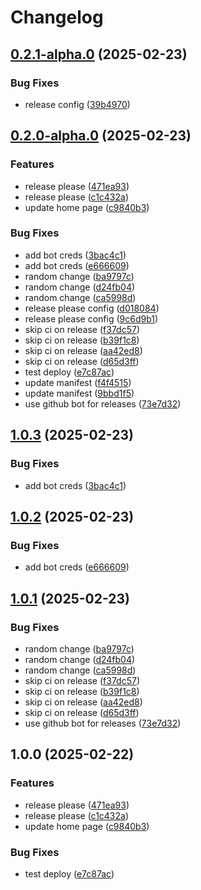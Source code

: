 # Changelog

## [0.2.1-alpha.0](https://github.com/acidarchive/website/compare/acidarchive-frontend-v0.2.0-alpha.0...acidarchive-frontend-v0.2.1-alpha.0) (2025-02-23)


### Bug Fixes

* release config ([39b4970](https://github.com/acidarchive/website/commit/39b4970a576877816efc53cf3e5782631985fdc8))

## [0.2.0-alpha.0](https://github.com/acidarchive/website/compare/acidarchive-frontend-v0.1.0-alpha.0...acidarchive-frontend-v0.2.0-alpha.0) (2025-02-23)


### Features

* release please ([471ea93](https://github.com/acidarchive/website/commit/471ea93eb32122b31e63f820188b7a842eae5d43))
* release please ([c1c432a](https://github.com/acidarchive/website/commit/c1c432af2dbbc6bf83591fef0ecdd46e22a62836))
* update home page ([c9840b3](https://github.com/acidarchive/website/commit/c9840b3139f0e6500960b12566aa1644ab4f92e6))


### Bug Fixes

* add bot creds ([3bac4c1](https://github.com/acidarchive/website/commit/3bac4c191d1f969e88d7bbc14f7c8c1fa040a0ae))
* add bot creds ([e666609](https://github.com/acidarchive/website/commit/e6666098f097508a621dea78b1a79e1b48ba4082))
* random change ([ba9797c](https://github.com/acidarchive/website/commit/ba9797cde64a824ad53427c44107cae4fa85de91))
* random change ([d24fb04](https://github.com/acidarchive/website/commit/d24fb04edbbee44ad8d370c0ee58029455a89ab4))
* random change ([ca5998d](https://github.com/acidarchive/website/commit/ca5998d3d99a1df37fc2fd3fb2ec05ceec6ae8f9))
* release please config ([d018084](https://github.com/acidarchive/website/commit/d0180845c87f7b6b59a2df13728eca093e4b3eaa))
* release please config ([9c6d9b1](https://github.com/acidarchive/website/commit/9c6d9b11031af498c13340fdba8af852b2bd3dae))
* skip ci on release ([f37dc57](https://github.com/acidarchive/website/commit/f37dc57c0e794f22a2f96631b0de537e2b142f79))
* skip ci on release ([b39f1c8](https://github.com/acidarchive/website/commit/b39f1c873312d12df0e8380ee922e76c9ddf44dc))
* skip ci on release ([aa42ed8](https://github.com/acidarchive/website/commit/aa42ed8b8b8df800086d96e394d5bbb9211978ef))
* skip ci on release ([d65d3ff](https://github.com/acidarchive/website/commit/d65d3ffef043bf7fd98f7a6635252f8a478bb552))
* test deploy ([e7c87ac](https://github.com/acidarchive/website/commit/e7c87ac8eea9abcb5df9abbb1883257ca2a18929))
* update manifest ([f4f4515](https://github.com/acidarchive/website/commit/f4f45155cf98d53c3306f469620a2c684759a482))
* update manifest ([9bbd1f5](https://github.com/acidarchive/website/commit/9bbd1f5e9fa400639efd308373f3e89d5f24429c))
* use github bot for releases ([73e7d32](https://github.com/acidarchive/website/commit/73e7d32c481ab016657981850b6537d51cefc964))

## [1.0.3](https://github.com/acidarchive/website/compare/v1.0.2...v1.0.3) (2025-02-23)


### Bug Fixes

* add bot creds ([3bac4c1](https://github.com/acidarchive/website/commit/3bac4c191d1f969e88d7bbc14f7c8c1fa040a0ae))

## [1.0.2](https://github.com/acidarchive/website/compare/v1.0.1...v1.0.2) (2025-02-23)


### Bug Fixes

* add bot creds ([e666609](https://github.com/acidarchive/website/commit/e6666098f097508a621dea78b1a79e1b48ba4082))

## [1.0.1](https://github.com/acidarchive/website/compare/v1.0.0...v1.0.1) (2025-02-23)


### Bug Fixes

* random change ([ba9797c](https://github.com/acidarchive/website/commit/ba9797cde64a824ad53427c44107cae4fa85de91))
* random change ([d24fb04](https://github.com/acidarchive/website/commit/d24fb04edbbee44ad8d370c0ee58029455a89ab4))
* random change ([ca5998d](https://github.com/acidarchive/website/commit/ca5998d3d99a1df37fc2fd3fb2ec05ceec6ae8f9))
* skip ci on release ([f37dc57](https://github.com/acidarchive/website/commit/f37dc57c0e794f22a2f96631b0de537e2b142f79))
* skip ci on release ([b39f1c8](https://github.com/acidarchive/website/commit/b39f1c873312d12df0e8380ee922e76c9ddf44dc))
* skip ci on release ([aa42ed8](https://github.com/acidarchive/website/commit/aa42ed8b8b8df800086d96e394d5bbb9211978ef))
* skip ci on release ([d65d3ff](https://github.com/acidarchive/website/commit/d65d3ffef043bf7fd98f7a6635252f8a478bb552))
* use github bot for releases ([73e7d32](https://github.com/acidarchive/website/commit/73e7d32c481ab016657981850b6537d51cefc964))

## 1.0.0 (2025-02-22)


### Features

* release please ([471ea93](https://github.com/acidarchive/website/commit/471ea93eb32122b31e63f820188b7a842eae5d43))
* release please ([c1c432a](https://github.com/acidarchive/website/commit/c1c432af2dbbc6bf83591fef0ecdd46e22a62836))
* update home page ([c9840b3](https://github.com/acidarchive/website/commit/c9840b3139f0e6500960b12566aa1644ab4f92e6))


### Bug Fixes

* test deploy ([e7c87ac](https://github.com/acidarchive/website/commit/e7c87ac8eea9abcb5df9abbb1883257ca2a18929))
